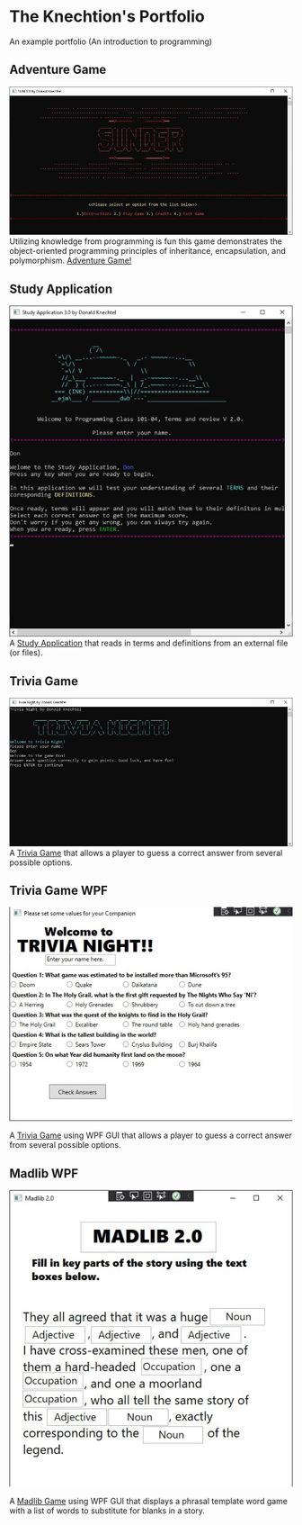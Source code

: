 # The Knechtion's Portfolio
An example portfolio (An introduction to programming)

## Adventure Game
![SUNDER](./SUNDER.jpg)
Utilizing knowledge from programming is fun this game demonstrates the object-oriented programming principles of inheritance, encapsulation, and polymorphism.
[Adventure Game!](https://github.com/TheKnechtion/SUNDER)

## Study Application
![Study Application](./StudyApp.jpg)
A [Study Application](https://github.com/TheKnechtion/StudyApp3.0) that reads in terms and definitions from an external file (or files).

## Trivia Game
![Trivia Game](./Trivia.jpg) 
A [Trivia Game](https://github.com/TheKnechtion/TriviaGame) that allows a player to guess a correct answer from several possible options. 

## Trivia Game WPF
![Trivia Game 2](./TriviaNight2.jpg) 

A [Trivia Game](https://github.com/TheKnechtion/TriviaGameWPF) using WPF GUI that allows a player to guess a correct answer from several possible options. 

## Madlib WPF
![Madlib Game](./Madlib2.jpg) 

A [Madlib Game](https://github.com/TheKnechtion/MadlibWPF) using WPF GUI that displays a phrasal template word game with a list of words to substitute for blanks in a story.

